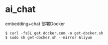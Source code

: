 # ai_chat
embedding+chat
部署Docker
```
$ curl -fsSL get.docker.com -o get-docker.sh
$ sudo sh get-docker.sh --mirror Aliyun
```
